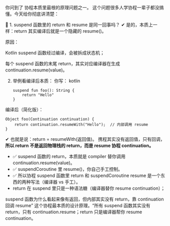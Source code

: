 你问到了 协程本质里最根的原理问题之一。
这个问题很多人学协程一辈子都没搞懂。今天给你彻底讲清楚：


🌟 1. suspend 函数里的 return 和 resume 是同一回事吗？
✔ 是的，本质上一样：return 其实编译后就是一个隐藏的 resume()。

原因：

Kotlin suspend 函数经过编译，会被拆成状态机；

每个 suspend 函数的末尾 return，其实对应编译器在生成 continuation.resume(value)。


 2. 举例看编译后本质：
你写： kotlin
 
		suspend fun foo(): String {
		    return "Hello"
		}
	
编译后（简化版）：
 
	Object foo(Continuation continuation) {
	    return continuation.resumeWith("Hello");  // 内部调用 resume
	}

✔ 也就是说：return = resumeWith(返回值)。 携程其实没有返回值，只有回调，**所以 return 不是返回物理栈的 return，而是 resume 协程 continuation。**

* ✅ suspend 函数的 return，本质就是 compiler 替你调用 continuation.resume(value)。
* ✅ suspendCoroutine 里 resume()，你自己手工控制。
* ✅ 所以协程 suspend 函数里 return 和 suspendCoroutine resume 是一个东西的两种写法（编译器 vs 手工）。
* return 在 suspend 里只是一种语法糖（编译器替你 resume continuation）；

suspend 函数为什么看起来像有返回，但内部其实没有 return，靠 continuation 回调 resume” 这个协程最本质的设计原理。“所有 suspend 函数其实没有 return，只有 continuation.resume；return 只是编译器帮你 resume continuation。


